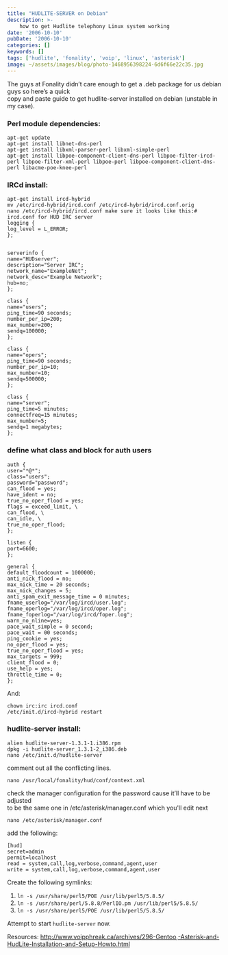 ```yaml
---
title: "HUDLITE-SERVER on Debian"
description: >-
    how to get Hudlite telephony Linux system working
date: '2006-10-10'
pubDate: '2006-10-10'
categories: []
keywords: []
tags: ['hudlite', 'fonality', 'voip', 'linux', 'asterisk']
image: ~/assets/images/blog/photo-1468956398224-6d6f66e22c35.jpg
---
```


The guys at Fonality didn’t care enough to get a .deb package for us debian guys so here’s a quick  
copy and paste guide to get hudlite-server installed on debian (unstable in my case).

### Perl module dependencies:

```
apt-get update  
apt-get install libnet-dns-perl  
apt-get install libxml-parser-perl libxml-simple-perl  
apt-get install libpoe-component-client-dns-perl libpoe-filter-ircd-perl libpoe-filter-xml-perl libpoe-perl libpoe-component-client-dns-perl libacme-poe-knee-perl  
```

### IRCd install:

```
apt-get install ircd-hybrid  
mv /etc/ircd-hybrid/ircd.conf /etc/ircd-hybrid/ircd.conf.orig  
nano /etc/ircd-hybrid/ircd.conf make sure it looks like this:# ircd.conf for HUD IRC server  
logging {  
log_level = L_ERROR;  
};


serverinfo {  
name="HUDserver";  
description="Server IRC";  
network_name="ExampleNet";  
network_desc="Example Network";  
hub=no;  
};

class {  
name="users";  
ping_time=90 seconds;  
number_per_ip=200;  
max_number=200;  
sendq=100000;  
};

class {  
name="opers";  
ping_time=90 seconds;  
number_per_ip=10;  
max_number=10;  
sendq=500000;  
};

class {  
name="server";  
ping_time=5 minutes;  
connectfreq=15 minutes;  
max_number=5;  
sendq=1 megabytes;  
};
```

### define what class and block for auth users

```
auth {  
user="*@*";  
class="users";  
password="password";  
can_flood = yes;  
have_ident = no;  
true_no_oper_flood = yes;  
flags = exceed_limit, \  
can_flood, \  
can_idle, \  
true_no_oper_flood;  
};

listen {  
port=6600;  
};

general {  
default_floodcount = 1000000;  
anti_nick_flood = no;  
max_nick_time = 20 seconds;  
max_nick_changes = 5;  
anti_spam_exit_message_time = 0 minutes;  
fname_userlog="/var/log/ircd/user.log";  
fname_operlog="/var/log/ircd/oper.log";  
fname_foperlog="/var/log/ircd/foper.log";  
warn_no_nline=yes;  
pace_wait_simple = 0 second;  
pace_wait = 00 seconds;  
ping_cookie = yes;  
no_oper_flood = yes;  
true_no_oper_flood = yes;  
max_targets = 999;  
client_flood = 0;  
use_help = yes;  
throttle_time = 0;  
};
```

And:

```
chown irc:irc ircd.conf  
/etc/init.d/ircd-hybrid restart  
```

### hudlite-server install:  

```
alien hudlite-server-1.3.1-1.i386.rpm  
dpkg -i hudlite-server_1.3.1-2_i386.deb  
nano /etc/init.d/hudlite-server  
```

comment out all the conflicting lines.  

```
nano /usr/local/fonality/hud/conf/context.xml  
```

check the manager configuration for the password cause it’ll have to be adjusted  
to be the same one in /etc/asterisk/manager.conf which you'll edit next  

```
nano /etc/asterisk/manager.conf  
```

add the following:  

```
[hud]  
secret=admin  
permit=localhost  
read = system,call,log,verbose,command,agent,user  
write = system,call,log,verbose,command,agent,user  
```

Create the following symlinks:  
1. `ln -s /usr/share/perl5/POE /usr/lib/perl5/5.8.5/`
2. `ln -s /usr/share/perl/5.8.8/PerlIO.pm /usr/lib/perl5/5.8.5/  `
3. `ln -s /usr/share/perl5/POE /usr/lib/perl5/5.8.5/`

Attempt to start `hudlite-server` now.  

Resources: http://www.voipphreak.ca/archives/296-Gentoo,-Asterisk-and-HudLite-Installation-and-Setup-Howto.html